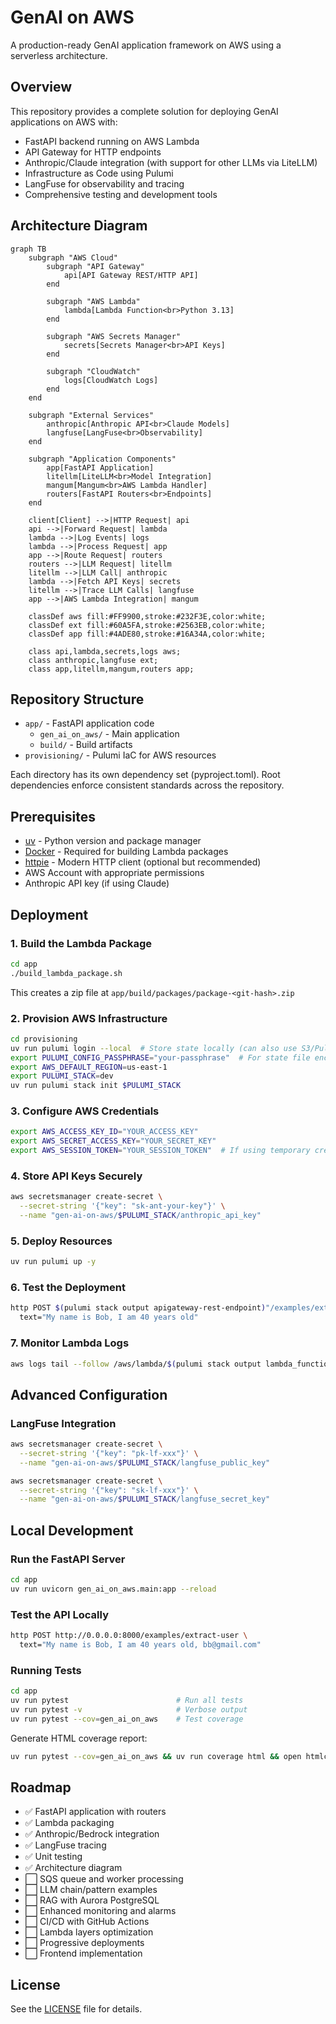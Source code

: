 # GenAI on AWS

A production-ready GenAI application framework on AWS using a serverless architecture.

## Overview

This repository provides a complete solution for deploying GenAI applications on AWS with:

- FastAPI backend running on AWS Lambda
- API Gateway for HTTP endpoints
- Anthropic/Claude integration (with support for other LLMs via LiteLLM)
- Infrastructure as Code using Pulumi
- LangFuse for observability and tracing
- Comprehensive testing and development tools

## Architecture Diagram

```mermaid
graph TB
    subgraph "AWS Cloud"
        subgraph "API Gateway"
            api[API Gateway REST/HTTP API]
        end
        
        subgraph "AWS Lambda"
            lambda[Lambda Function<br>Python 3.13]
        end
        
        subgraph "AWS Secrets Manager"
            secrets[Secrets Manager<br>API Keys]
        end
        
        subgraph "CloudWatch"
            logs[CloudWatch Logs]
        end
    end
    
    subgraph "External Services"
        anthropic[Anthropic API<br>Claude Models]
        langfuse[LangFuse<br>Observability]
    end
    
    subgraph "Application Components"
        app[FastAPI Application]
        litellm[LiteLLM<br>Model Integration]
        mangum[Mangum<br>AWS Lambda Handler]
        routers[FastAPI Routers<br>Endpoints]
    end
    
    client[Client] -->|HTTP Request| api
    api -->|Forward Request| lambda
    lambda -->|Log Events| logs
    lambda -->|Process Request| app
    app -->|Route Request| routers
    routers -->|LLM Request| litellm
    litellm -->|LLM Call| anthropic
    lambda -->|Fetch API Keys| secrets
    litellm -->|Trace LLM Calls| langfuse
    app -->|AWS Lambda Integration| mangum
    
    classDef aws fill:#FF9900,stroke:#232F3E,color:white;
    classDef ext fill:#60A5FA,stroke:#2563EB,color:white;
    classDef app fill:#4ADE80,stroke:#16A34A,color:white;
    
    class api,lambda,secrets,logs aws;
    class anthropic,langfuse ext;
    class app,litellm,mangum,routers app;
```

## Repository Structure

- `app/` - FastAPI application code
  - `gen_ai_on_aws/` - Main application
  - `build/` - Build artifacts
- `provisioning/` - Pulumi IaC for AWS resources

Each directory has its own dependency set (pyproject.toml). Root dependencies enforce consistent standards across the repository.

## Prerequisites

- [uv](https://docs.astral.sh/uv/getting-started/installation/) - Python version and package manager
- [Docker](https://docs.docker.com/engine/install/) - Required for building Lambda packages
- [httpie](https://httpie.io/cli) - Modern HTTP client (optional but recommended)
- AWS Account with appropriate permissions
- Anthropic API key (if using Claude)

## Deployment

### 1. Build the Lambda Package

```bash
cd app
./build_lambda_package.sh
```

This creates a zip file at `app/build/packages/package-<git-hash>.zip`

### 2. Provision AWS Infrastructure

```bash
cd provisioning
uv run pulumi login --local  # Store state locally (can also use S3/Pulumi Cloud)
export PULUMI_CONFIG_PASSPHRASE="your-passphrase"  # For state file encryption
export AWS_DEFAULT_REGION=us-east-1
export PULUMI_STACK=dev
uv run pulumi stack init $PULUMI_STACK
```

### 3. Configure AWS Credentials

```bash
export AWS_ACCESS_KEY_ID="YOUR_ACCESS_KEY"
export AWS_SECRET_ACCESS_KEY="YOUR_SECRET_KEY"
export AWS_SESSION_TOKEN="YOUR_SESSION_TOKEN"  # If using temporary credentials
```

### 4. Store API Keys Securely

```bash
aws secretsmanager create-secret \
  --secret-string '{"key": "sk-ant-your-key"}' \
  --name "gen-ai-on-aws/$PULUMI_STACK/anthropic_api_key"
```

### 5. Deploy Resources

```bash
uv run pulumi up -y
```

### 6. Test the Deployment

```bash
http POST $(pulumi stack output apigateway-rest-endpoint)"/examples/extract-user" \
  text="My name is Bob, I am 40 years old"
```

### 7. Monitor Lambda Logs

```bash
aws logs tail --follow /aws/lambda/$(pulumi stack output lambda_function_name)
```

## Advanced Configuration

### LangFuse Integration

```bash
aws secretsmanager create-secret \
  --secret-string '{"key": "pk-lf-xxx"}' \
  --name "gen-ai-on-aws/$PULUMI_STACK/langfuse_public_key"

aws secretsmanager create-secret \
  --secret-string '{"key": "sk-lf-xxx"}' \
  --name "gen-ai-on-aws/$PULUMI_STACK/langfuse_secret_key"
```

## Local Development

### Run the FastAPI Server

```bash
cd app
uv run uvicorn gen_ai_on_aws.main:app --reload
```

### Test the API Locally

```bash
http POST http://0.0.0.0:8000/examples/extract-user \
  text="My name is Bob, I am 40 years old, bb@gmail.com"
```

### Running Tests

```bash
cd app
uv run pytest                        # Run all tests
uv run pytest -v                     # Verbose output
uv run pytest --cov=gen_ai_on_aws    # Test coverage
```

Generate HTML coverage report:
```bash
uv run pytest --cov=gen_ai_on_aws && uv run coverage html && open htmlcov/index.html
```

## Roadmap

- ✅ FastAPI application with routers
- ✅ Lambda packaging 
- ✅ Anthropic/Bedrock integration
- ✅ LangFuse tracing
- ✅ Unit testing
- ✅ Architecture diagram
- ⬜ SQS queue and worker processing
- ⬜ LLM chain/pattern examples
- ⬜ RAG with Aurora PostgreSQL
- ⬜ Enhanced monitoring and alarms
- ⬜ CI/CD with GitHub Actions
- ⬜ Lambda layers optimization
- ⬜ Progressive deployments
- ⬜ Frontend implementation

## License

See the [LICENSE](LICENSE) file for details.